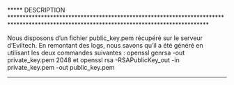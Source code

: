 ***** DESCRIPTION *****************************************************************************************************************************************

Nous disposons d’un fichier public_key.pem récupéré sur le serveur d’Eviltech. En remontant des logs, nous savons qu’il a été généré en utilisant les deux commandes suivantes :
openssl genrsa -out private_key.pem 2048
et
openssl rsa -RSAPublicKey_out -in private_key.pem -out public_key.pem
***************************************************************************************************************************************************************************
